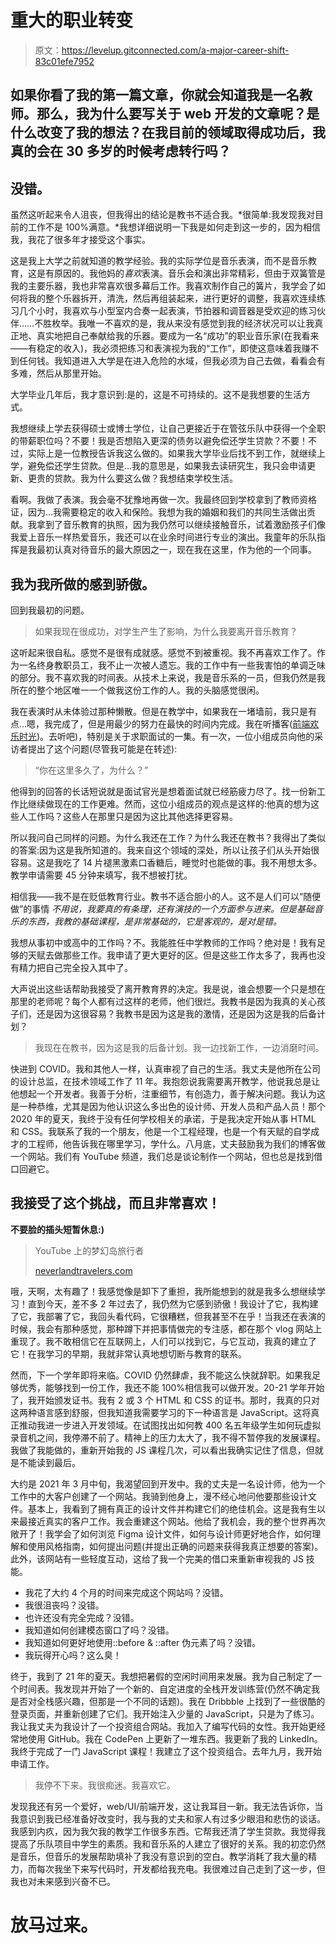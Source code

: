 # 重大的职业转变

> 原文：<https://levelup.gitconnected.com/a-major-career-shift-83c01efe7952>

## 如果你看了我的第一篇文章，你就会知道我是一名教师。那么，我为什么要写关于 web 开发的文章呢？是什么改变了我的想法？在我目前的领域取得成功后，我真的会在 30 多岁的时候考虑转行吗？

## 没错。

虽然这听起来令人沮丧，但我得出的结论是教书不适合我。*很简单:我发现我对目前的工作不是 100%满意。*我想详细说明一下我是如何走到这一步的，因为相信我，我花了很多年才接受这个事实。

这是我上大学之前就知道的教学经验。我的实际学位是音乐表演，而不是音乐教育，这是有原因的。我他妈的*喜欢*表演。音乐会和演出非常精彩，但由于双簧管是我的主要乐器，我也非常喜欢很多幕后工作。我喜欢制作自己的簧片，我学会了如何将我的整个乐器拆开，清洗，然后再组装起来，进行更好的调整，我喜欢连续练习几个小时，我喜欢与小型室内合奏一起表演，节拍器和调音器是受欢迎的练习伙伴……不胜枚举。我唯一不喜欢的是，我从来没有感觉到我的经济状况可以让我真正地、真实地把自己奉献给我的乐器。要成为一名“成功”的职业音乐家(在我看来——有稳定的收入)，我必须把练习和表演视为我的“工作”，即使这意味着我赚不到任何钱。我知道进入大学是在进入危险的水域，但我必须为自己去做，看看会有多难，然后从那里开始。

大学毕业几年后，我才意识到:是的，这是不可持续的。这不是我想要的生活方式。

我想继续上学去获得硕士或博士学位，让自己更接近于在管弦乐队中获得一个全职的带薪职位吗？不要！我是否想陷入更深的债务以避免偿还学生贷款？不要！不过，实际上是一位教授告诉我这么做的。如果我大学毕业后找不到工作，就继续上学，避免偿还学生贷款。但是…我的意思是，如果我去读研究生，我只会申请更新、更贵的贷款。我为什么要这么做？我想结束学校生活。

看啊。我做了表演。我会毫不犹豫地再做一次。我最终回到学校拿到了教师资格证，因为…我需要稳定的收入和保险。我想为我的婚姻和我们的共同生活做出贡献。我拿到了音乐教育的执照，因为我仍然可以继续接触音乐，试着激励孩子们像我爱上音乐一样热爱音乐，我还可以在业余时间进行专业的演出。我童年的乐队指挥是我最初认真对待音乐的最大原因之一，现在我在这里，作为他的一个同事。

## 我为我所做的感到骄傲。

回到我最初的问题。

> 如果我现在很成功，对学生产生了影响，为什么我要离开音乐教育？

这听起来很自私。感觉不是很有成就感。感觉不到被重视。我不再喜欢工作了。作为一名终身教职员工，我不止一次被人遗忘。我的工作中有一些我害怕的单调乏味的部分。我不喜欢我的时间表。从技术上来说，我是音乐系的一员，但我仍然是我所在的整个地区唯一一个做我这份工作的人。我的头脑感觉很闲。

我在表演时从未体验过那种懒散。但是在教学中，如果我在一堵墙前，我只是有点…嗯，我完成了，但是用最少的努力在最快的时间内完成。我在听播客([前端欢乐时光](https://www.frontendhappyhour.com/))。去听吧)，特别是关于求职面试的一集。有一次，一位小组成员向他的采访者提出了这个问题(尽管我可能是在转述):

> “你在这里多久了，为什么？”

他得到的回答的长话短说就是面试官光是想着面试就已经筋疲力尽了。找一份新工作比继续做现在的工作更难。然而，这位小组成员的观点是这样的:他真的想为这些人工作吗？这些人在那里只是因为这比其他选择更容易。

所以我问自己同样的问题。为什么我还在工作？为什么我还在教书？我得出了类似的答案:因为这是我所知道的。我来自这个领域的深处，所以让孩子们从头开始很容易。这是我吃了 14 片褪黑激素口香糖后，睡觉时也能做的事。我不用想太多。教学申请需要 45 分钟来填写，我不想被打扰。

相信我——我不是在贬低教育行业。教书不适合胆小的人。这不是人们可以“随便做”的事情 *不用说，我要真的有条理，还有演技的一个方面参与进来。但是基础音乐的东西，我教的基础课程，是非常基础的，它是客观的，是对是错。*

我想从事初中或高中的工作吗？不。我能胜任中学教师的工作吗？绝对是！我有足够的天赋去做那些工作。我申请了更大更好的区。但是这些工作太多了，我再也没有精力把自己完全投入其中了。

大声说出这些话帮助我接受了离开教育界的决定。我是说，谁会想要一个只是想在那里的老师呢？每个人都有过这样的老师，他们很烂。我教书是因为我真的关心孩子们，还是因为这很容易？我教书是因为这是我的激情，还是因为这是我的后备计划？

> 我现在在教书，因为这是我的后备计划。我一边找新工作，一边消磨时间。

快进到 COVID。我和其他人一样，认真审视了自己的生活。我丈夫是他所在公司的设计总监，在技术领域工作了 11 年。我抱怨说我需要离开教学，他说我总是让他想起一个开发者。我善于分析，注重细节，有创造力，善于解决问题。我认为这是一种恭维，尤其是因为他认识这么多出色的设计师、开发人员和产品人员！那个 2020 年的夏天，我终于没有任何学校相关的承诺，于是我决定开始从事 HTML 和 CSS。我联系了我的一个朋友，他是一个工程经理，也是一个有天赋的自学成才的工程师，他告诉我在哪里学习，学什么。八月底，丈夫鼓励我为我们的博客做一个网站。我们有 YouTube 频道，我们总是谈论制作一个网站，但也总是找到借口回避它。

## 我接受了这个挑战，而且非常喜欢！

**不要脸的插头短暂休息:)**

> YouTube 上的梦幻岛旅行者
> 
> [neverlandtravelers.com](https://www.neverlandtravelers.com/)

哦，天啊，太有趣了！我感觉像是卸下了重担，我所能想到的就是我多么想继续学习！直到今天，差不多 2 年过去了，我仍然为它感到骄傲！我设计了它，我构建了它，我部署了它，我回头看代码，它很糟糕，但我甚至不在乎！当我还在表演的时候，我会有那种感觉，那种蹲下并把事情做完的专注感，都在那个 vlog 网站上重现了。我不敢相信它在互联网上，人们可以找到它，与它互动，我真的建立了它！在我学习的早期，我就非常认真地想切断与教育的联系。

然而，下一个学年即将来临。COVID 仍然肆虐，我不能这么快就辞职。如果我足够优秀，能够找到一份工作，我还不能 100%相信我可以做开发。20-21 学年开始了，我开始颁发证书。我有 2 或 3 个 HTML 和 CSS 的证书。那时，我真的只对这两种语言感到舒服，但我知道我需要学习的下一种语言是 JavaScript。这将真正推动我进一步进入开发领域。在试图找出如何教 400 名五年级学生如何玩虚拟录音机之间，我停滞不前了。精神上的压力太大了，我不得不暂停我的发展课程。我做了我能做的，重新开始我的 JS 课程几次，可以看出我确实记住了信息，但就是不能读到最后。

大约是 2021 年 3 月中旬，我渴望回到开发中。我的丈夫是一名设计师，他为一个工作中的大客户创建了一个网站。我骑到他身上，漫不经心地问他要那些设计文件。基本上，我看到了拥有真正的设计文件并构建它们的绝佳机会。这是我有生以来最接近真实的客户工作。我会重建这个网站。他给了我机会，我的整个世界再次敞开了！我学会了如何浏览 Figma 设计文件，如何与设计师更好地合作，如何理解和使用风格指南，如何提出问题(并提出正确的问题来获得我真正想要的答案)。此外，该网站有一些轻度互动，这给了我一个完美的借口来重新审视我的 JS 技能。

*   我花了大约 4 个月的时间来完成这个网站吗？没错。
*   我很沮丧吗？没错。
*   也许还没有完全完成？没错。
*   我知道如何创建模态窗口了吗？没错。
*   我知道如何更好地使用::before & ::after 伪元素了吗？没错。
*   我玩得开心吗？这么臭！

终于，我到了 21 年的夏天。我想把暑假的空闲时间用来发展。我为自己制定了一个时间表。我发现并开始了一个新的、自定进度的全栈开发训练营(仍然不确定我是否对全栈感兴趣，但那是一个不同的话题)。我在 Dribbble 上找到了一些很酷的登录页面，并重新创建了它们。我开始注入少量的 JavaScript，只是为了练习。我让我丈夫为我设计了一个投资组合网站。我加入了编写代码的女性。我开始更经常地使用 GitHub。我在 CodePen 上更新了一堆东西。我更新了我的 LinkedIn。我终于完成了一门 JavaScript 课程！我建立了这个投资组合。去年九月，我开始申请工作。

> 我停不下来。我很痴迷。我喜欢它。

发现我还有另一个爱好，web/UI/前端开发，这让我耳目一新。我无法告诉你，当我意识到我已经准备好改变时，我与我的丈夫和家人有过多少眼泪和悲伤的谈话。我感到内疚，因为我欠我的教学工作很多东西。它帮我还清了学生贷款。我觉得我提高了乐队项目中学生的素质。我和音乐系的人建立了很好的关系。我的初恋仍然是音乐，但音乐的发展帮助填补了我没有意识到的空白。教学消耗了我大量的精力，而每次我坐下来写代码时，开发都给我充电。我很难过自己走到了这一步，但我也对未来感到兴奋不已。

# 放马过来。